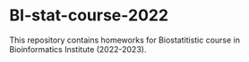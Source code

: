 # BI-stat-course-2022

This repository contains homeworks for Biostatitistic course in Bioinformatics Institute (2022-2023).
